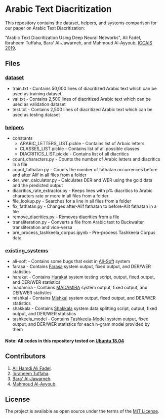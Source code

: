 # Arabic Text Diacritization

This repository contains the dataset, helpers, and systems comparison for our paper on Arabic Text Diacritization:

"Arabic Text Diacritization Using Deep Neural Networks", Ali Fadel, Ibraheem Tuffaha, Bara' Al-Jawarneh, and Mahmoud Al-Ayyoub, [ICCAIS 2019](http://www.iccais.tech).

## Files

### [dataset](/dataset)

- train.txt - Contains 50,000 lines of diacritized Arabic text which can be used as training dataset
- val.txt - Contains 2,500 lines of diacritized Arabic text which can be used as validation dataset
- test.txt - Contains 2,500 lines of diacritized Arabic text which can be used as testing dataset

### [helpers](/helpers)
- constants
  - ARABIC_LETTERS_LIST.pickle - Contains list of Arbaic letters
  - CLASSES_LIST.pickle - Contains list of all possible classes
  - DIACRITICS_LIST.pickle - Contains list of all diacritics
- count_characters.py - Counts the number of Arabic letters and diacritics in a file
- count_fathatan.py - Counts the number of fathatan occurrences before and after Alif in all files from a folder
- der_wer_calculator.py - Calculates DER and WER using the gold data and the predicted output
- diacritics_rate_extractor.py - Keeps lines with p% diacritics to Arabic characters rate or more in all files from a folder
- file_lookup.py - Searches for a line in all files from a folder
- fix_fathatan.py - Changes after-Alif fathatan to before-Alit fathatan in a file
- remove_diacritics.py - Removes diacritics from a file
- transliteration.py - Converts a file from Arabic text to Buckwalter transliteration and vice-versa
- pre_process_tashkeela_corpus.ipynb - Pre-process Tashkeela Corpus data

### [existing_systems](/existing_systems)
- ali-soft - Contains some bugs that exist in [Ali-Soft](http://www.ali-soft.com) system
- farasa - Contains [Farasa](http://alt.qcri.org/farasa) system output, fixed output, and DER/WER statistics
- harakat - Contains [Harakat](https://harakat.ae) system testing script, output, fixed output, and DER/WER statistics
- madamira - Contains [MADAMIRA](https://camel.abudhabi.nyu.edu/madamira) system output, fixed output, and DER/WER statistics
- mishkal - Contains [Mishkal](https://tahadz.com/mishkal) system output, fixed output, and DER/WER statistics
- shakkala - Contains [Shakkala](https://ahmadai.com/shakkala) system data splitting script, output, fixed output, and DER/WER statistics
- tashkeela_model - Contains [Tashkeela-Model](https://github.com/Anwarvic/Tashkeela-Model) system output, fixed output, and DER/WER statistics for each n-gram model provided by them

#### Note: All codes in this repository tested on [Ubuntu 18.04](http://releases.ubuntu.com/18.04)

## Contributors
1. [Ali Hamdi Ali Fadel](https://github.com/AliOsm).<br/>
2. [Ibraheem Tuffaha](https://github.com/IbraheemTuffaha).<br/>
3. [Bara' Al-Jawarneh](https://github.com/baraajaw).<br/>
4. [Mahmoud Al-Ayyoub](https://github.com/malayyoub).<br/>

## License
The project is available as open source under the terms of the [MIT License](https://opensource.org/licenses/MIT).
